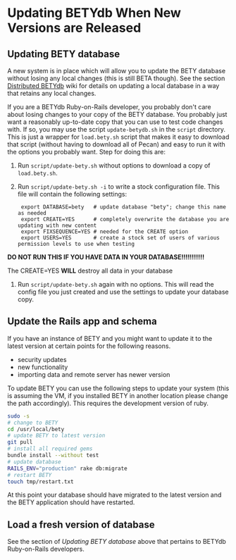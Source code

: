 # Updating BETYdb When New Versions are Released

## Updating BETY database

A new system is in place which will allow you to update the BETY database without losing any local changes \(this is still BETA though\). See the section [Distributed BETYdb](distributed-betydb.md) wiki for details on updating a local database in a way that retains any local changes.

If you are a BETYdb Ruby-on-Rails developer, you probably don't care about losing changes to your copy of the BETY database. You probably just want a reasonably up-to-date copy that you can use to test code changes with. If so, you may use the script `update-betydb.sh` in the `script` directory. This is just a wrapper for `load.bety.sh` script that makes it easy to download that script \(without having to download all of Pecan\) and easy to run it with the options you probably want. Step for doing this are:

1. Run `script/update-bety.sh` without options to download a copy of `load.bety.sh`.
2. Run `script/update-bety.sh -i` to write a stock configuration file. This file will contain the following settings:

   ```text
    export DATABASE=bety   # update database "bety"; change this name as needed
    export CREATE=YES      # completely overwrite the database you are updating with new content
    export FIXSEQUENCE=YES # needed for the CREATE option
    export USERS=YES       # create a stock set of users of various permission levels to use when testing
   ```

**DO NOT RUN THIS IF YOU HAVE DATA IN YOUR DATABASE!!!!!!!!!!!**

The CREATE=YES **WILL** destroy all data in your database

1. Run `script/update-bety.sh` again with no options.  This will read the config file you just created and use the settings to update your database copy.

## Update the Rails app and schema

If you have an instance of BETY and you might want to update it to the latest version at certain points for the following reasons.

* security updates
* new functionality
* importing data and remote server has newer version

To update BETY you can use the following steps to update your system \(this is assuming the VM, if you installed BETY in another location please change the path accordingly\). This requires the development version of ruby.

```bash
sudo -s
# change to BETY
cd /usr/local/bety
# update BETY to latest version
git pull
# install all required gems
bundle install --without test
# update database
RAILS_ENV="production" rake db:migrate 
# restart BETY
touch tmp/restart.txt
```

At this point your database should have migrated to the latest version and the BETY application should have restarted.

## Load a fresh version of database

See the section of _Updating BETY database_ above that pertains to BETYdb Ruby-on-Rails developers.

